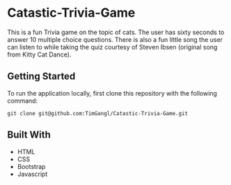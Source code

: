 # Catastic-Trivia-Game
This is a fun Trivia game on the topic of cats. The user has sixty seconds to answer 10 multiple choice questions. There is also a fun little song the user can listen to while taking the quiz courtesy of Steven Ibsen (original song from Kitty Cat Dance). 

## Getting Started
To run the application locally, first clone this repository with the following command:

```
git clone git@github.com:TimGangl/Catastic-Trivia-Game.git
```

## Built With
* HTML
* CSS
* Bootstrap 
* Javascript
